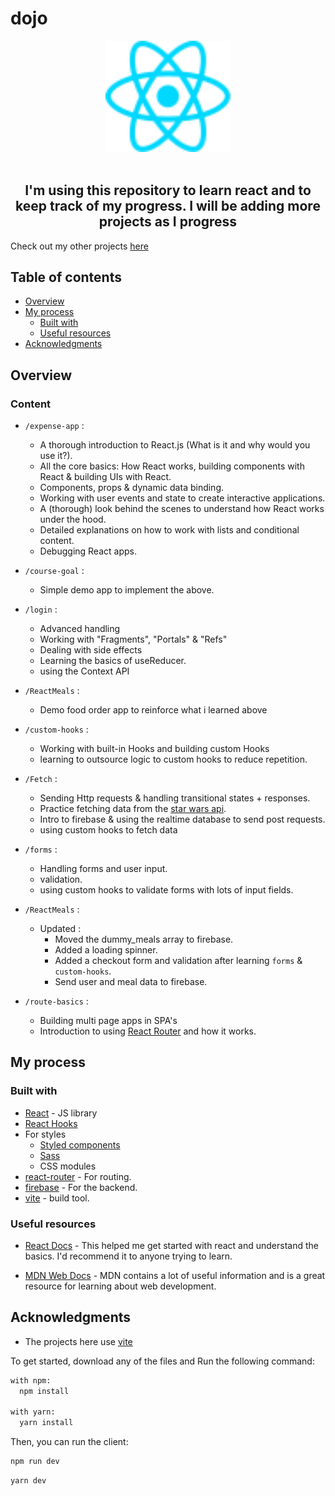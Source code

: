 # dojo

<div align="center">

<img src="./Tenzies/src/assets/react.svg" alt="react-logo" width="200"/>

</div>

<br>

<h2 align="center">I'm using this repository to learn react and to keep track of my progress. I will be adding more projects as I progress</h2>

Check out my other projects [here](https://github.com/Dom-iha/Practice)

## Table of contents

- [Overview](#overview)
- [My process](#my-process)
  - [Built with](#built-with)
  - [Useful resources](#useful-resources)
- [Acknowledgments](#acknowledgments)

## Overview

### Content

- `/expense-app` :

  - A thorough introduction to React.js (What is it and why would you use it?).
  - All the core basics: How React works, building components with React & building UIs with React.
  - Components, props & dynamic data binding.
  - Working with user events and state to create interactive applications.
  - A (thorough) look behind the scenes to understand how React works under the hood.
  - Detailed explanations on how to work with lists and conditional content.
  - Debugging React apps.

- `/course-goal` :

  - Simple demo app to implement the above.

- `/login` :

  - Advanced handling
  - Working with "Fragments", "Portals"  & "Refs"
  - Dealing with side effects
  - Learning the basics of useReducer.
  - using the Context API

- `/ReactMeals` :

  - Demo food order app to reinforce what i learned above

- `/custom-hooks` :

  - Working with built-in Hooks and building custom Hooks
  - learning to outsource logic to custom hooks to reduce repetition.

- `/Fetch`  :
  
  - Sending Http requests & handling transitional states + responses.
  - Practice fetching data from the [star wars api](https://swapi.dev).
  - Intro to firebase & using the realtime database to send post requests.
  - using custom hooks to fetch data

- `/forms`  :
  
  - Handling forms and user input.
  - validation.
  - using custom hooks to validate forms with lots of input fields.

- `/ReactMeals` :

  - Updated :
    - Moved the dummy_meals array to firebase.
    - Added a loading spinner.
    - Added a checkout form and validation after learning `forms` & `custom-hooks`.
    - Send user and meal data to firebase.

- `/route-basics` :

  - Building multi page apps in SPA's
  - Introduction to using [React Router](https://reactrouter.com/) and how it works.

<!-- - React Hooks (in-depth)!
- Styling React apps with "Styled Components" and "CSS Modules"

- Working with "Fragments" & "Portals"

- Dealing with side effects

- Class-based components and functional components

- Redux & Redux Toolkit

- Routing with React Router

- An in-depth introduction into Next.js

- Deploying React Apps

- Implementing Authentication

- Unit Tests

- Combining React with TypeScript

- Adding Animations -->
## My process

### Built with

- [React](https://reactjs.org/) - JS library
- [React Hooks](https://react.dev/reference/react)
- For styles
  - [Styled components](https://styled-components.com/)
  - [Sass](https://sass-lang.com)
  - CSS modules
- [react-router](https://reactrouter.com/) - For routing.
- [firebase](https://firebase.google.com/) - For the backend.
- [vite](https://vitejs.dev/) - build tool.

### Useful resources

- [React Docs](https://react.dev/learn) - This helped me get started with react and understand the basics. I'd recommend it to anyone trying  to learn.

- [MDN Web Docs](https://developer.mozilla.org/) - MDN contains a lot of useful information and is a great resource for learning about web development.

## Acknowledgments

- The projects here use [vite](https://vitejs.dev/)

To get started, download any of the files and Run the following command:

```bash
with npm:
  npm install

with yarn:
  yarn install
```

Then, you can run the client:

```bash
npm run dev
```

```bash
yarn dev
```
